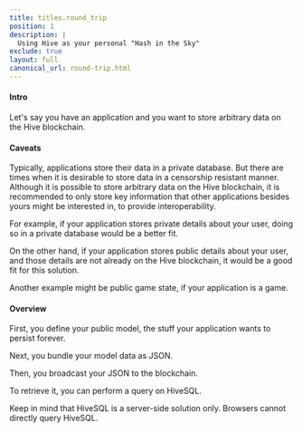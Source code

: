 ```yaml
---
title: titles.round_trip
position: 1
description: |
  Using Hive as your personal "Hash in the Sky"
exclude: true
layout: full
canonical_url: round-trip.html
---
```


#### Intro

Let's say you have an application and you want to store arbitrary data on the Hive blockchain.

#### Caveats

Typically, applications store their data in a private database.  But there are times when it is desirable to store data in a censorship resistant manner.  Although it is possible to store arbitrary data on the Hive blockchain, it is recommended to only store key information that other applications besides yours might be interested in, to provide interoperability.

For example, if your application stores private details about your user, doing so in a private database would be a better fit.

On the other hand, if your application stores public details about your user, and those details are not already on the Hive blockchain, it would be a good fit for this solution.

Another example might be public game state, if your application is a game.

#### Overview 

First, you define your public model, the stuff your application wants to persist forever.

Next, you bundle your model data as JSON.

Then, you broadcast your JSON to the blockchain.

To retrieve it, you can perform a query on HiveSQL.

Keep in mind that HiveSQL is a server-side solution only.  Browsers cannot directly query HiveSQL.
